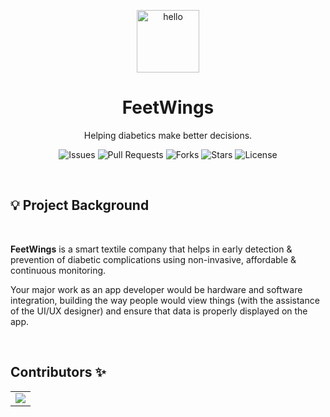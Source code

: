 <div align="center">

<p align="center"> <img src="https://raw.githubusercontent.com/Feetwings/Frontend/main/feetwings.png" alt="hello" width="100" /></p>

# FeetWings

Helping diabetics make better decisions.

![Issues](https://img.shields.io/github/issues/Feetwings/Frontend)
![Pull Requests](https://img.shields.io/github/issues-pr/Feetwings/Frontend)
![Forks](https://img.shields.io/github/forks/Feetwings/Frontend)
![Stars](https://img.shields.io/github/stars/Feetwings/Frontend)
![License](https://img.shields.io/github/license/Feetwings/Frontend)

</div>
<br>

## 💡 Project Background

<br>

**FeetWings** is a smart textile company that helps in early detection & prevention of diabetic complications using non-invasive, affordable & continuous monitoring.

Your major work as an app developer would be hardware and software integration, building the way people would view things (with the assistance of the UI/UX designer) and ensure that data is properly displayed on the app.

<br>

## Contributors ✨

<table>
	 <tr>
		 <td>
        <a href="https://github.com/Feetwings/Frontend/graphs/contributors">
        <img src="https://contrib.rocks/image?repo=Feetwings/Frontend" />
       </a>
		 </td>
  </tr>
</table>
